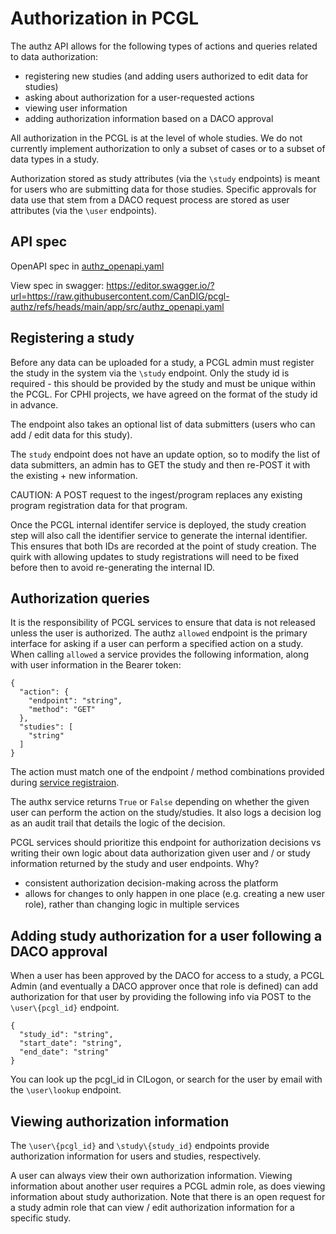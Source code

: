 # Authorization in PCGL 

The authz API allows for the following types of actions and queries related to data authorization:

* registering new studies (and adding users authorized to edit data for studies)
* asking about authorization for a user-requested actions
* viewing user information
* adding authorization information based on a DACO approval

All authorization in the PCGL is at the level of whole studies. We do not currently implement authorization to only a subset of cases or to a subset of data types in a study. 

Authorization stored as study attributes (via the `\study` endpoints) is meant for users who are submitting data for those studies. Specific approvals for data use that stem from a DACO request process are stored as user attributes (via the `\user` endpoints).

## API spec

OpenAPI spec in [authz_openapi.yaml](https://github.com/CanDIG/pcgl-authz/blob/main/app/src/authz_openapi.yaml)

View spec in swagger: https://editor.swagger.io/?url=https://raw.githubusercontent.com/CanDIG/pcgl-authz/refs/heads/main/app/src/authz_openapi.yaml

## Registering a study

Before any data can be uploaded for a study, a PCGL admin must register the study in the system via the `\study` endpoint. Only the study id is required - this should be provided by the study and must be unique within the PCGL. For CPHI projects, we have agreed on the format of the study id in advance. 

The endpoint also takes an optional list of data submitters (users who can add / edit data for this study). 

The `study` endpoint does not have an update option, so to modify the list of data submitters, an admin has to GET the study and then re-POST it with the existing + new information. 

CAUTION: A POST request to the ingest/program replaces any existing program registration data for that program. 

Once the PCGL internal identifer service is deployed, the study creation step will also call the identifier service to generate the internal identifier. This ensures that both IDs are recorded at the point of study creation. The quirk with allowing updates to study registrations will need to be fixed before then to avoid re-generating the internal ID. 

## Authorization queries

It is the responsibility of PCGL services to ensure that data is not released unless the user is authorized. The authz `allowed` endpoint is the primary interface for asking if a user can perform a specified action on a study. When calling `allowed` a service provides the following information, along with user information in the Bearer token:

```
{
  "action": {
    "endpoint": "string",
    "method": "GET"
  },
  "studies": [
    "string"
  ]
}
```


The action must match one of the endpoint / method combinations provided during [service registraion](/docs/service-registration.md).

The authx service returns `True` or `False` depending on whether the given user can perform the action on the study/studies. It also logs a decision log as an audit trail that details the logic of the decision. 

PCGL services should prioritize this endpoint for authorization decisions vs writing their own logic about data authorization given user and / or study information returned by the study and user endpoints. Why?

* consistent authorization decision-making across the platform
* allows for changes to only happen in one place (e.g. creating a new user role), rather than changing logic in multiple services


## Adding study authorization for a user following a DACO approval 

When a user has been approved by the DACO for access to a study, a PCGL Admin (and eventually a DACO approver once that role is defined) can add authorization for that user by providing the following info via POST to the `\user\{pcgl_id}` endpoint. 

```
{
  "study_id": "string",
  "start_date": "string",
  "end_date": "string"
}
```

You can look up the pcgl_id in CILogon, or search for the user by email with the `\user\lookup` endpoint. 


## Viewing authorization information

The `\user\{pcgl_id}` and `\study\{study_id}` endpoints provide authorization information for users and studies, respectively. 

A user can always view their own authorization information. Viewing information about another user requires a PCGL admin role, as does viewing information about study authorization. Note that there is an open request for a study admin role that can view / edit authorization information for a specific study. 


